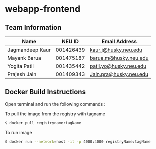 # webapp-frontend

## Team Information

| Name | NEU ID | Email Address |
| --- | --- | --- |
|Jagmandeep Kaur | 001426439|kaur.j@husky.neu.edu |  | | |
|Mayank Barua| 001475187| barua.m@husky.neu.edu|
|Yogita Patil| 001435442|patil.yo@husky.neu.edu |
|Prajesh Jain| 001409343| Jain.pra@husky.neu.edu|


## Docker Build Instructions

Open terminal and run the following commands :

To pull the image from the registry with tagname

```bash
$ docker pull registryname:tagName
```

To run image 

```bash
$ docker run --network=host -it -p 4000:4000 registryName:tagName
```
